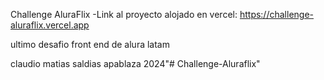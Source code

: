 Challenge AluraFlix
-Link al proyecto alojado en vercel: https://challenge-aluraflix.vercel.app

ultimo desafio  front end de alura latam 


claudio matias saldias apablaza 2024"# Challenge-Aluraflix" 
